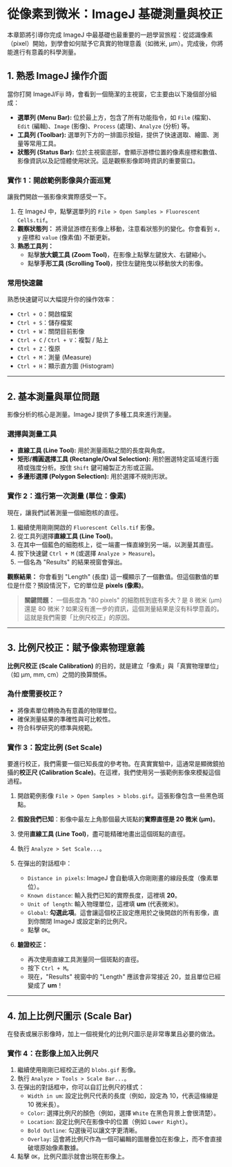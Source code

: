 # 從像素到微米：ImageJ 基礎測量與校正

本章節將引導你完成 ImageJ 中最基礎也最重要的一趟學習旅程：從認識像素（pixel）開始，到學會如何賦予它真實的物理意義（如微米, µm）。完成後，你將能進行有意義的科學測量。

## 1. 熟悉 ImageJ 操作介面

當你打開 ImageJ/Fiji 時，會看到一個簡潔的主視窗，它主要由以下幾個部分組成：


-   **選單列 (Menu Bar):** 位於最上方，包含了所有功能指令，如 `File` (檔案)、`Edit` (編輯)、`Image` (影像)、`Process` (處理)、`Analyze` (分析) 等。
-   **工具列 (Toolbar):** 選單列下方的一排圖示按鈕，提供了快速選取、繪圖、測量等常用工具。
-   **狀態列 (Status Bar):** 位於主視窗底部，會顯示游標位置的像素座標和數值、影像資訊以及記憶體使用狀況。這是觀察影像即時資訊的重要窗口。

### 實作 1：開啟範例影像與介面巡覽

讓我們開啟一張影像來實際感受一下。

1.  在 ImageJ 中，點擊選單列的 `File > Open Samples > Fluorescent Cells.tif`。
2.  **觀察狀態列：** 將滑鼠游標在影像上移動，注意看狀態列的變化。你會看到 `x, y` 座標和 `value` (像素值) 不斷更新。
3.  **熟悉工具列：**
    *   點擊**放大鏡工具 (Zoom Tool)**，在影像上點擊左鍵放大、右鍵縮小。
    *   點擊**手形工具 (Scrolling Tool)**，按住左鍵拖曳以移動放大的影像。

### 常用快速鍵

熟悉快速鍵可以大幅提升你的操作效率：

-   `Ctrl + O`：開啟檔案
-   `Ctrl + S`：儲存檔案
-   `Ctrl + W`：關閉目前影像
-   `Ctrl + C` / `Ctrl + V`：複製 / 貼上
-   `Ctrl + Z`：復原
-   `Ctrl + M`：測量 (Measure)
-   `Ctrl + H`：顯示直方圖 (Histogram)

---

## 2. 基本測量與單位問題

影像分析的核心是測量。ImageJ 提供了多種工具來進行測量。

### 選擇與測量工具

-   **直線工具 (Line Tool):** 用於測量兩點之間的長度與角度。
-   **矩形/橢圓選擇工具 (Rectangle/Oval Selection):** 用於圈選特定區域進行面積或強度分析。按住 `Shift` 鍵可繪製正方形或正圓。
-   **多邊形選擇 (Polygon Selection):** 用於選擇不規則形狀。

### 實作 2：進行第一次測量 (單位：像素)

現在，讓我們試著測量一個細胞核的直徑。

1.  繼續使用剛剛開啟的 `Fluorescent Cells.tif` 影像。
2.  從工具列選擇**直線工具 (Line Tool)**。
3.  在其中一個藍色的細胞核上，從一端畫一條直線到另一端，以測量其直徑。
4.  按下快速鍵 `Ctrl + M` (或選擇 `Analyze > Measure`)。
5.  一個名為 "Results" 的結果視窗會彈出。

**觀察結果：** 你會看到 "Length" (長度) 這一欄顯示了一個數值。但這個數值的單位是什麼？預設情況下，它的單位是 **pixels (像素)**。

> **關鍵問題：** 一個長度為 "80 pixels" 的細胞核到底有多大？是 8 微米 (µm) 還是 80 微米？如果沒有進一步的資訊，這個測量結果是沒有科學意義的。這就是我們需要「比例尺校正」的原因。

---

## 3. 比例尺校正：賦予像素物理意義

**比例尺校正 (Scale Calibration)** 的目的，就是建立「像素」與「真實物理單位」（如 µm, mm, cm）之間的換算關係。

### 為什麼需要校正？

-   將像素單位轉換為有意義的物理單位。
-   確保測量結果的準確性與可比較性。
-   符合科學研究的標準與規範。

### 實作 3：設定比例 (Set Scale)

要進行校正，我們需要一個已知長度的參考物。在真實實驗中，這通常是顯微鏡拍攝的**校正尺 (Calibration Scale)**。在這裡，我們使用另一張範例影像來模擬這個過程。

1.  開啟範例影像 `File > Open Samples > blobs.gif`。這張影像包含一些黑色斑點。
2.  **假設我們已知**：影像中最左上角那個最大斑點的**實際直徑是 20 微米 (µm)**。
3.  使用**直線工具 (Line Tool)**，盡可能精確地畫出這個斑點的直徑。
4.  執行 `Analyze > Set Scale...`。
5.  在彈出的對話框中：
    *   `Distance in pixels`: ImageJ 會自動填入你剛剛畫的線段長度（像素單位）。
    *   `Known distance`: 輸入我們已知的實際長度，這裡填 **20**。
    *   `Unit of length`: 輸入物理單位，這裡填 **um** (代表微米)。
    *   `Global`: **勾選此項**。這會讓這個校正設定應用於之後開啟的所有影像，直到你關閉 ImageJ 或設定新的比例尺。
    *   點擊 `OK`。


6.  **驗證校正：**
    *   再次使用直線工具測量同一個斑點的直徑。
    *   按下 `Ctrl + M`。
    *   現在，"Results" 視窗中的 "Length" 應該會非常接近 20，並且單位已經變成了 **um**！

---

## 4. 加上比例尺圖示 (Scale Bar)

在發表或展示影像時，加上一個視覺化的比例尺圖示是非常專業且必要的做法。

### 實作 4：在影像上加入比例尺

1.  繼續使用剛剛已經校正過的 `blobs.gif` 影像。
2.  執行 `Analyze > Tools > Scale Bar...`。
3.  在彈出的對話框中，你可以自訂比例尺的樣式：
    *   `Width in um`: 設定比例尺代表的長度（例如，設定為 10，代表這條線是 10 微米長）。
    *   `Color`: 選擇比例尺的顏色（例如，選擇 `White` 在黑色背景上會很清楚）。
    *   `Location`: 設定比例尺在影像中的位置（例如 `Lower Right`）。
    *   `Bold Outline`: 勾選後可以讓文字更清晰。
    *   `Overlay`: 這會將比例尺作為一個可編輯的圖層疊加在影像上，而不會直接破壞原始像素數據。
4.  點擊 `OK`，比例尺圖示就會出現在影像上。

